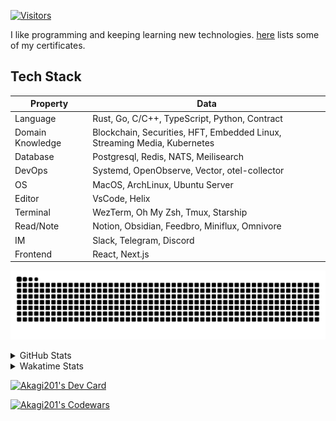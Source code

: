 <!-- markdownlint-disable MD041 MD010 MD033 -->
[![Visitors](https://api.visitorbadge.io/api/daily?path=Akagi201%2FAkagi201&label=Visitors%20Today&countColor=%2337d67a)](https://visitorbadge.io/status?path=Akagi201%2FAkagi201)

I like programming and keeping learning new technologies. [here](https://github.com/Akagi201/blockchain) lists some of my certificates.

## Tech Stack

| Property         	| Data                                                                               	|
|------------------	|------------------------------------------------------------------------------------	|
| Language         	| Rust, Go, C/C++, TypeScript, Python, Contract                                       |
| Domain Knowledge 	| Blockchain, Securities, HFT, Embedded Linux, Streaming Media, Kubernetes            |
| Database         	| Postgresql, Redis, NATS, Meilisearch                                                   |
| DevOps            | Systemd, OpenObserve, Vector, otel-collector                                        |
| OS               	| MacOS, ArchLinux, Ubuntu Server                                                     |
| Editor           	| VsCode, Helix                                                                       |
| Terminal          | WezTerm, Oh My Zsh, Tmux, Starship                                                  |
| Read/Note         | Notion, Obsidian, Feedbro, Miniflux, Omnivore                                       |
| IM               	| Slack, Telegram, Discord                                                            |
| Frontend          | React, Next.js                                                                      |

[![github contribution grid snake animation](https://raw.githubusercontent.com/Akagi201/Akagi201/output/github-contribution-grid-snake.svg#gh-light-mode-only)](https://github.com/Akagi201)

<details>
<summary>GitHub Stats</summary>
  <a href="https://github.com/Akagi201"><img alt="Profile Detail" src="https://raw.githubusercontent.com/Akagi201/Akagi201/master/profile-summary-card-output/dracula/0-profile-details.svg" /></a>
  <a href="https://github.com/Akagi201"><img alt="Github Stats" src="https://raw.githubusercontent.com/Akagi201/Akagi201/master/profile-summary-card-output/dracula/3-stats.svg" /></a>
  <a href="https://github.com/Akagi201"><img alt="Lang By Commits" src="https://raw.githubusercontent.com/Akagi201/Akagi201/master/profile-summary-card-output/dracula/2-most-commit-language.svg" /></a>
</details>

<details>
<summary>Wakatime Stats</summary>
<br>

<!--START_SECTION:waka-->

```txt
From: 21 May 2024 - To: 28 May 2024

Total Time: 39 hrs 35 mins

Other        33 hrs 3 mins   █████████████████████░░░░   83.52 %
Rust         2 hrs 50 mins   █▓░░░░░░░░░░░░░░░░░░░░░░░   07.17 %
sh           1 hr 37 mins    █░░░░░░░░░░░░░░░░░░░░░░░░   04.11 %
Markdown     1 hr 17 mins    ▓░░░░░░░░░░░░░░░░░░░░░░░░   03.28 %
Python       14 mins         ░░░░░░░░░░░░░░░░░░░░░░░░░   00.61 %
TOML         8 mins          ░░░░░░░░░░░░░░░░░░░░░░░░░   00.35 %
Makefile     8 mins          ░░░░░░░░░░░░░░░░░░░░░░░░░   00.34 %
JSON         6 mins          ░░░░░░░░░░░░░░░░░░░░░░░░░   00.26 %
Go           5 mins          ░░░░░░░░░░░░░░░░░░░░░░░░░   00.23 %
Bash         1 min           ░░░░░░░░░░░░░░░░░░░░░░░░░   00.07 %
```

<!--END_SECTION:waka-->

</details>

<a href="https://dly.to/lajulH68cRC"><img src="https://api.daily.dev/devcards/v2/0PgLIuTCuccboR3DWDI4I.png?type=wide&r=z7i" width="900" alt="Akagi201's Dev Card"/></a>

<a href="https://www.codewars.com/users/Akagi201"><img alt="Akagi201's Codewars" src="https://www.codewars.com/users/Akagi201/badges/small"></a>
